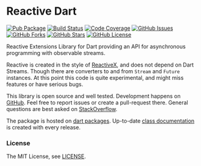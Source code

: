 # Reactive Dart

[![Pub Package](https://img.shields.io/pub/v/rx.svg)](https://pub.dev/packages/rx)
[![Build Status](https://github.com/renggli/dart-rx/actions/workflows/dart.yml/badge.svg?branch=main)](https://github.com/renggli/dart-rx/actions/workflows/dart.yml)
[![Code Coverage](https://codecov.io/gh/renggli/dart-rx/branch/main/graph/badge.svg?token=UI4J7FXB0A)](https://codecov.io/gh/renggli/dart-rx)
[![GitHub Issues](https://img.shields.io/github/issues/renggli/dart-rx.svg)](https://github.com/renggli/dart-rx/issues)
[![GitHub Forks](https://img.shields.io/github/forks/renggli/dart-rx.svg)](https://github.com/renggli/dart-rx/network)
[![GitHub Stars](https://img.shields.io/github/stars/renggli/dart-rx.svg)](https://github.com/renggli/dart-rx/stargazers)
[![GitHub License](https://img.shields.io/badge/license-MIT-blue.svg)](https://raw.githubusercontent.com/renggli/dart-rx/main/LICENSE)

Reactive Extensions Library for Dart providing an API for asynchronous programming with observable streams.

Reactive is created in the style of [ReactiveX](https://reactivex.github.io/), and does not depend on Dart Streams. Though there are converters to and from `Stream` and `Future` instances. At this point this code is quite experimental, and might miss features or have serious bugs.

This library is open source and well tested. Development happens on [GitHub](https://github.com/renggli/dart-rx). Feel free to report issues or create a pull-request there. General questions are best asked on [StackOverflow](https://stackoverflow.com/questions/tagged/rx+dart).

The package is hosted on [dart packages](https://pub.dev/packages/rx). Up-to-date [class documentation](https://pub.dev/documentation/rx/latest/) is created with every release.

### License

The MIT License, see [LICENSE](https://github.com/renggli/dart-rx/raw/main/LICENSE).
